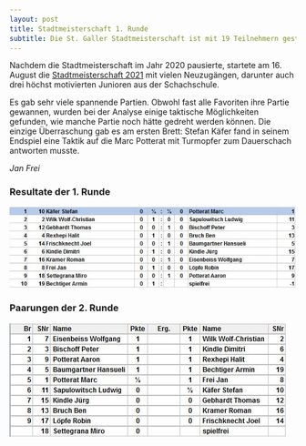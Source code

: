 ```yaml
---
layout: post
title: Stadtmeisterschaft 1. Runde
subtitle: Die St. Galler Stadtmeisterschaft ist mit 19 Teilnehmern gestartet.
---
```


Nachdem die Stadtmeisterschaft im Jahr 2020 pausierte, startete am 16. August die [Stadtmeisterschaft 2021](/turniere/stadtmeisterschaft/2021) mit vielen Neuzugängen, darunter auch drei höchst motivierten Junioren aus der Schachschule.

Es gab sehr viele spannende Partien. Obwohl fast alle Favoriten ihre Partie gewannen, wurden bei der Analyse einige taktische Möglichkeiten gefunden, wie manche Partie noch hätte gedreht werden können. Die einzige Überraschung gab es am ersten Brett: Stefan Käfer fand in seinem Endspiel eine Taktik auf die Marc Potterat mit Turmopfer zum Dauerschach antworten musste.

_Jan Frei_

### Resultate der 1. Runde

![Stadmeisterschaft Resultate Runde 1](/assets/img/stadtmeisterschaft/2021/r1-resultate.png)

### Paarungen der 2. Runde

![Stadmeisterschaft Paarungen Runde 2](/assets/img/stadtmeisterschaft/2021/r2-paarungen.png)
